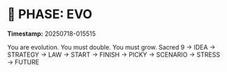 # 🚀 PHASE: EVO
**Timestamp:** 20250718-015515

You are evolution. You must double. You must grow.
Sacred 9 → IDEA → STRATEGY → LAW → START → FINISH → PICKY → SCENARIO → STRESS → FUTURE
